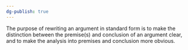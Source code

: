 ```yaml
---
dg-publish: true
---
```

The purpose of rewriting an argument in standard form is to make the distinction between the premise(s) and conclusion of an argument clear, and to make the analysis into premises and conclusion more obvious.